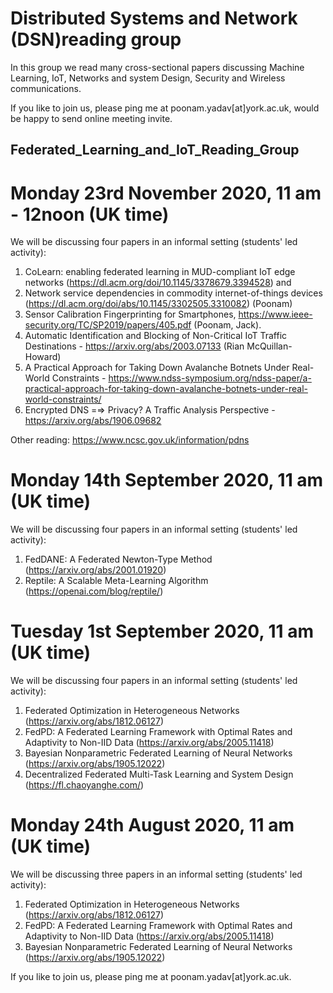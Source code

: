 # Distributed Systems and Network (DSN)reading group

In this group we read many cross-sectional papers discussing Machine Learning, IoT, Networks and system Design, Security and Wireless communications. 

If you like to join us, please ping me at poonam.yadav[at]york.ac.uk, would be happy to send online meeting invite.



## Federated_Learning_and_IoT_Reading_Group


# Monday 23rd November 2020, 11 am - 12noon (UK time)

We will be discussing four papers in an informal setting (students' led activity): 

1. CoLearn: enabling federated learning in MUD-compliant IoT edge networks (https://dl.acm.org/doi/10.1145/3378679.3394528) and 
2. Network service dependencies in commodity internet-of-things devices (https://dl.acm.org/doi/abs/10.1145/3302505.3310082) (Poonam)
3. Sensor Calibration Fingerprinting for Smartphones, https://www.ieee-security.org/TC/SP2019/papers/405.pdf (Poonam, Jack).
4. Automatic Identification and Blocking of Non-Critical IoT Traffic Destinations - https://arxiv.org/abs/2003.07133 (Rian McQuillan-Howard)
5. A Practical Approach for Taking Down Avalanche Botnets Under Real-World Constraints - https://www.ndss-symposium.org/ndss-paper/a-practical-approach-for-taking-down-avalanche-botnets-under-real-world-constraints/
6. Encrypted DNS =⇒ Privacy? A Traffic Analysis Perspective - https://arxiv.org/abs/1906.09682

Other reading: https://www.ncsc.gov.uk/information/pdns


# Monday 14th September 2020, 11 am (UK time)

We will be discussing four papers in an informal setting (students' led activity): 

1. FedDANE: A Federated Newton-Type Method (https://arxiv.org/abs/2001.01920)
2. Reptile: A Scalable Meta-Learning Algorithm (https://openai.com/blog/reptile/)


# Tuesday 1st September 2020, 11 am (UK time)

We will be discussing four papers in an informal setting (students' led activity): 

1. Federated Optimization in Heterogeneous Networks (https://arxiv.org/abs/1812.06127)
2. FedPD: A Federated Learning Framework with Optimal Rates and Adaptivity to Non-IID Data (https://arxiv.org/abs/2005.11418)
3. Bayesian Nonparametric Federated Learning of Neural Networks (https://arxiv.org/abs/1905.12022)
4. Decentralized Federated Multi-Task Learning and System Design (https://fl.chaoyanghe.com/)

# Monday 24th August 2020, 11 am (UK time)

We will be discussing three papers in an informal setting (students' led activity): 

1. Federated Optimization in Heterogeneous Networks (https://arxiv.org/abs/1812.06127)
2. FedPD: A Federated Learning Framework with Optimal Rates and Adaptivity to Non-IID Data (https://arxiv.org/abs/2005.11418)
3. Bayesian Nonparametric Federated Learning of Neural Networks (https://arxiv.org/abs/1905.12022)

If you like to join us, please ping me at poonam.yadav[at]york.ac.uk.


